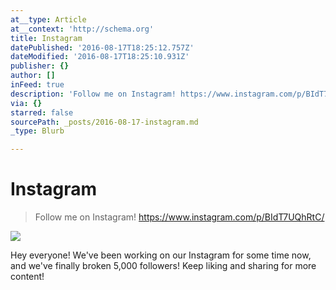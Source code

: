 ```yaml
---
at__type: Article
at__context: 'http://schema.org'
title: Instagram
datePublished: '2016-08-17T18:25:12.757Z'
dateModified: '2016-08-17T18:25:10.931Z'
publisher: {}
author: []
inFeed: true
description: 'Follow me on Instagram! https://www.instagram.com/p/BIdT7UQhRtC/'
via: {}
starred: false
sourcePath: _posts/2016-08-17-instagram.md
_type: Blurb

---
```

# Instagram

> Follow me on Instagram! https://www.instagram.com/p/BIdT7UQhRtC/

![](https://the-grid-user-content.s3-us-west-2.amazonaws.com/51bad8f1-6c7b-4c5d-ada2-8a83083b7a35.png)

Hey everyone! We've been working on our Instagram for some time now, and we've finally broken 5,000 followers! Keep liking and sharing for more content!